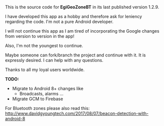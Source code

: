 This is the source code for **EgiGeoZoneBT** in its last published version 1.2.9.

I have developed this app as a hobby and therefore ask for leniency regarding the code.
I'm not a pure Android developer.

I will not continue this app as I am tired of incorporating the Google changes from version to version in the app!

Also, I'm not the youngest to continue.

Maybe someone can fork/branch the project and continue with it. It is expressly desired.
I can help with any questions.

Thanks to all my loyal users worldwide.

**TODO:**
- Migrate to Android 8+ changes like
  - Broadcasts, alarms ...
- Migrate GCM to Firebase
 
For Bluetooth zones please also read this: http://www.davidgyoungtech.com/2017/08/07/beacon-detection-with-android-8 